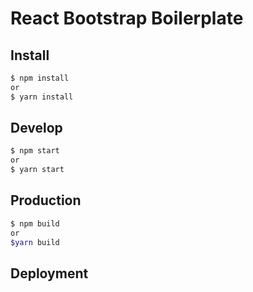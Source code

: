 # React Bootstrap Boilerplate

## Install

```sh
$ npm install
or
$ yarn install
```

## Develop

```sh
$ npm start
or
$ yarn start
```

## Production

```sh
$ npm build
or
$yarn build
```

## Deployment
